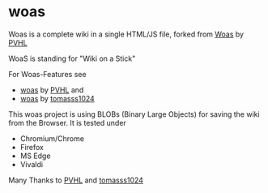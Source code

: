 # woas

Woas is a complete wiki in a single HTML/JS file, forked from [Woas](https://sourceforge.net/projects/woas/) by [PVHL](https://sourceforge.net/u/pvhl/) 

WoaS is standing for "Wiki on a Stick"

For Woas-Features see 

* [woas](https://sourceforge.net/projects/woas/) by [PVHL](https://sourceforge.net/u/pvhl/) and
* [woas](https://github.com/tomasss1024/woas) by [tomasss1024](https://github.com/tomasss1024)

This woas project is using BLOBs (Binary Large Objects) for saving the wiki from the Browser. It is tested under

* Chromium/Chrome
* Firefox
* MS Edge
* Vivaldi
    
Many Thanks to [PVHL](https://sourceforge.net/u/pvhl/) and [tomasss1024](https://github.com/tomasss1024)
